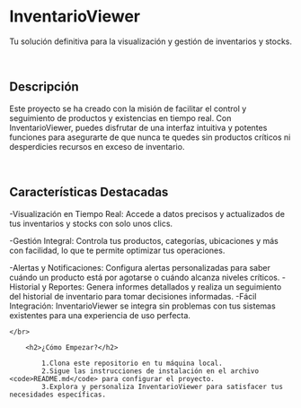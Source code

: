 <H1>InventarioViewer</H1>
        <p>Tu solución definitiva para la visualización y gestión de inventarios y stocks.</p>
    <br/>
        <h2>Descripción</h2>
        <p>Este proyecto se ha creado con la misión de facilitar el control y seguimiento de productos y existencias en tiempo real. Con InventarioViewer, puedes disfrutar de una interfaz intuitiva y potentes funciones para asegurarte de que nunca te quedes sin productos críticos ni desperdicies recursos en exceso de inventario.</p>
<br/>
     <h2>Características Destacadas</h2>
               <P> -Visualización en Tiempo Real: Accede a datos precisos y actualizados de tus inventarios y stocks con solo unos clics. </P>
           <P> -Gestión Integral: Controla tus productos, categorías, ubicaciones y más con facilidad, lo que te permite optimizar tus operaciones.</P>
            -Alertas y Notificaciones: Configura alertas personalizadas para saber cuándo un producto está por agotarse o cuándo alcanza niveles críticos.
            -Historial y Reportes:</strong> Genera informes detallados y realiza un seguimiento del historial de inventario para tomar decisiones informadas.
            -Fácil Integración: InventarioViewer se integra sin problemas con tus sistemas existentes para una experiencia de uso perfecta.
        
    </br>
    
        <h2>¿Cómo Empezar?</h2>
        
            1.Clona este repositorio en tu máquina local.
            2.Sigue las instrucciones de instalación en el archivo <code>README.md</code> para configurar el proyecto.
            3.Explora y personaliza InventarioViewer para satisfacer tus necesidades específicas.
        
  


